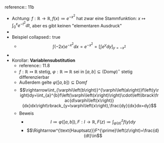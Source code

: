reference:: 11b

- Achtung: $f:\mathbb{R}\rightarrow\mathbb{R},f\left(x\right)\coloneqq e^{-x^2}$ hat zwar eine Stammfunktion: $x\mapsto\int_0^{x}e^{-t^2}dt$, aber es gibt keinen "elementaren Ausdruck"
-
- Beispiel
  collapsed:: true
	- $$\int\left(-2x\right)e^{-x^2}dx=e^{-x^2}=\left\lbrack\int e^{y}dy\right\rbrack_{y=-x^2}$$
-
- Korollar: **Variablensubstitution**
	- reference:: 11.8
	- $f:\mathbb{R}\rightarrowtail\mathbb{R}$ stetig, $\varphi:\mathbb{R}\rightarrowtail\mathbb{R}$ sei in $\left\lbrack a,b\right\rbrack\subseteq\left(\text{Dom}\varphi\right)^{\circ}$ stetig differenzierbar
	- Außerdem gelte $\varphi\left(\left\lbrack a,b\right\rbrack\right)\subseteq\text{Dom}f$
	- $$\rightarrow\int_{\varphi\left(b\right)}^{\varphi\left(a\right)}f\left(y\right)dy=\int_{a}^{b}f\left(\varphi\left(x\right)\right)\cdot\left\lbrack\frac{d\varphi\left(x\right)}{dx}dx\right\rbrack_{y=\varphi\left(x\right),\frac{dy}{dx}dx=dy}$$
	- Beweis
		- $$I\coloneqq\varphi\left(\left\lbrack a,b\right\rbrack\right),F:I\rightarrow\mathbb{R},F\left(z\right)\coloneqq\int_{\varphi\left(a\right)}^{z}f\left(y\right)dy$$
		- $$\Rightarrow^{\text{Hauptsatz}}F^{\prime}\left(z\right)=\frac{d}{dt}\in$$
